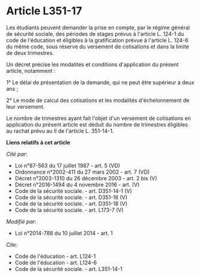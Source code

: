 # Article L351-17

Les étudiants peuvent demander la prise en compte, par le régime général de sécurité sociale, des périodes de stages prévus à
l'article L. 124-1 du code de l'éducation et éligibles à la gratification prévue à l'article L. 124-6 du même code, sous
réserve du versement de cotisations et dans la limite de deux trimestres. 

Un décret précise les modalités et conditions d'application du présent article, notamment : 

1° Le délai de présentation de la demande, qui ne peut être supérieur à deux ans ; 

2° Le mode de calcul des cotisations et les modalités d'échelonnement de leur versement. 

Le nombre de trimestres ayant fait l'objet d'un versement de cotisations en application du présent article est déduit du
nombre de trimestres éligibles au rachat prévu au II de l'article L. 351-14-1.

**Liens relatifs à cet article**

_Cité par_:

  - Loi n°87-563 du 17 juillet 1987 - art. 5 (VD)
  - Ordonnance n°2002-411 du 27 mars 2002 - art. 7 (VD)
  - Décret n°2003-1310 du 26 décembre 2003 - art. 2 bis (V)
  - Décret n°2016-1494 du 4 novembre 2016 - art. (V)
  - Code de la sécurité sociale. - art. D351-14-1 (V)
  - Code de la sécurité sociale. - art. D351-16 (V)
  - Code de la sécurité sociale. - art. D351-18 (V)
  - Code de la sécurité sociale. - art. L173-7 (V)

_Modifié par_:

  - Loi n°2014-788 du 10 juillet 2014 - art. 1

_Cite_:

  - Code de l'éducation - art. L124-1
  - Code de l'éducation - art. L124-6
  - Code de la sécurité sociale. - art. L351-14-1
